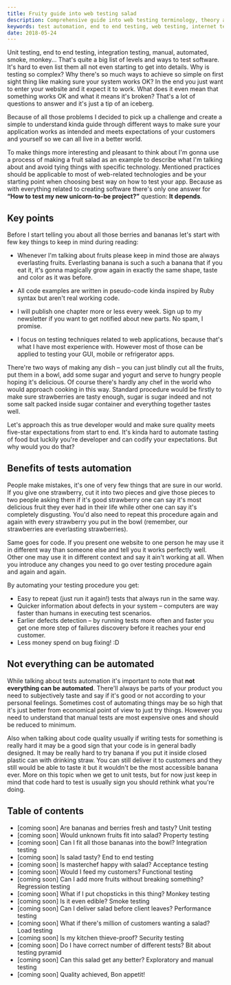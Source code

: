 ```yaml
---
title: Fruity guide into web testing salad
description: Comprehensive guide into web testing terminology, theory and technologies overview.
keywords: test automation, end to end testing, web testing, internet testing, test, quality assurance
date: 2018-05-24
---
```


Unit testing, end to end testing, integration testing, manual, automated, smoke,
monkey... That's quite a big list of levels and ways to test software. It's hard
to even list them all not even starting to get into details. Why is testing so
complex? Why there's so much ways to achieve so simple on first sight thing like
making sure your system works OK? In the end you just want to enter your website
and it expect it to work. What does it even mean that something works OK and
what it means it's broken? That's a lot of questions to answer and it's just a
tip of an iceberg.

Because of all those problems I decided to pick up a challenge and create a
simple to understand kinda guide through different ways to make sure your
application works as intended and meets expectations of your customers and
yourself so we can all live in a better world.

To make things more interesting and pleasant to think about I'm gonna use a
process of making a fruit salad as an example to describe what I'm talking
about and avoid tying things with specific technology. Mentioned practices
should be applicable to most of web-related technologies and be your starting
point when choosing best way on how to test your app. Because as with everything
related to creating software there's only one answer for **“How to test my new
unicorn-to-be project?”** question: **It depends**.

## Key points
Before I start telling you about all those berries and bananas let's start with
few key things to keep in mind during reading:

- Whenever I'm talking about fruits please keep in mind those are always
  everlasting fruits. Everlasting banana is such a such a banana that if you
  eat it, it's gonna magically grow again in exactly the same shape, taste and
  color as it was before.

- All code examples are written in pseudo-code kinda inspired by Ruby syntax but
  aren't real working code.

- I will publish one chapter more or less every week. Sign up to my newsletter
  if you want to get notified about new parts. No spam, I promise.

- I focus on testing techniques related to web applications, because that's what
  I have most experience with. However most of those can be applied to testing
  your GUI, mobile or refrigerator apps.

There're two ways of making any dish – you can just blindly cut all the fruits, put
them in a bowl, add some sugar and yogurt and serve to hungry people hoping
it's delicious. Of course there's hardly any chef in the world who would
approach cooking in this way. Standard procedure would be firstly to make sure
strawberries are tasty enough, sugar is sugar indeed and not some salt packed
inside sugar container and everything together tastes well.

Let's approach this as true developer would and make sure quality meets
five-star expectations from start to end.  It's kinda hard to automate tasting
of food but luckily you're developer and can codify your expectations. But why
would you do that?

## Benefits of tests automation
People make mistakes, it's one of very few things that are sure in our world. If
you give one strawberry, cut it into two pieces and give those pieces to two
people asking them if it's good strawberry one can say it's most delicious fruit
they ever had in their life while other one can say it's completely disgusting.
You'd also need to repeat this procedure again and again with every strawberry
you put in the bowl (remember, our strawberries are everlasting strawberries).

Same goes for code. If you present one website to one person he may use it in
different way than someone else and tell you it works perfectly well. Other one
may use it in different context and say it ain't working at all. When you
introduce any changes you need to go over testing procedure again and again and
again.

By automating your testing procedure you get:
- Easy to repeat (just run it again!) tests that always run in the same way.
- Quicker information about defects in your system – computers are way faster
  than humans in executing test scenarios.
- Earlier defects detection – by running tests more often and faster you get one
  more step of failures discovery before it reaches your end customer.
- Less money spend on bug fixing! :D

## Not everything can be automated
While talking about tests automation it's important to note that **not
everything can be automated**. There'll always be parts of your product you
need to subjectively taste and say if it's good or not according to your
personal feelings. Sometimes cost of automating things may be so high that it's
just better from economical point of view to just try things. However you need to
understand that manual tests are most expensive ones and should be
reduced to minimum.

Also when talking about code quality usually if writing tests for something is
really hard it may be a good sign that your code is in general badly designed.
It may be really hard to try banana if you put it inside closed plastic can with
drinking straw. You can still deliver it to customers and they still would be
able to taste it but it wouldn't be the most accessible banana ever. More on
this topic when we get to unit tests, but for now just keep in mind that code
hard to test is usually sign you should rethink what you're doing.

## Table of contents
- [coming soon] Are bananas and berries fresh and tasty? Unit testing
- [coming soon] Would unknown fruits fit into salad? Property testing
- [coming soon] Can I fit all those bananas into the bowl? Integration testing
- [coming soon] Is salad tasty? End to end testing
- [coming soon] Is masterchef happy with salad? Acceptance testing
- [coming soon] Would I feed my customers? Functional testing
- [coming soon] Can I add more fruits without breaking something? Regression testing
- [coming soon] What if I put chopsticks in this thing? Monkey testing
- [coming soon] Is it even edible? Smoke testing
- [coming soon] Can I deliver salad before client leaves? Performance testing
- [coming soon] What if there's million of customers wanting a salad? Load testing
- [coming soon] Is my kitchen thieve-proof? Security testing
- [coming soon] Do I have correct number of different tests? Bit about testing pyramid
- [coming soon] Can this salad get any better? Exploratory and manual testing
- [coming soon] Quality achieved, Bon appetit!
